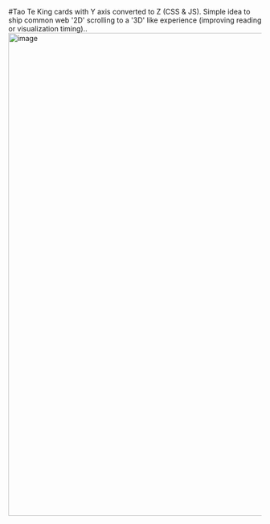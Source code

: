 #Tao Te King cards with Y axis converted to Z (CSS & JS).
Simple idea to ship common web '2D' scrolling to a '3D' like experience (improving reading or visualization timing)..
<img width="960" alt="image" src="https://github.com/GiustiRo/depthify/assets/39607414/87a8c792-f934-497a-989c-c5043137f0f3">
